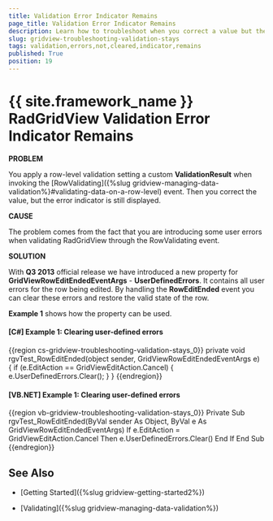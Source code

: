 ```yaml
---
title: Validation Error Indicator Remains
page_title: Validation Error Indicator Remains
description: Learn how to troubleshoot when you correct a value but the error indicator is still being displayed by RadGridView - Telerik's {{ site.framework_name }} DataGrid.
slug: gridview-troubleshooting-validation-stays
tags: validation,errors,not,cleared,indicator,remains
published: True
position: 19
---
```


# {{ site.framework_name }} RadGridView Validation Error Indicator Remains

__PROBLEM__

You apply a row-level validation setting a custom **ValidationResult** when invoking the [RowValidating]({%slug gridview-managing-data-validation%}#validating-data-on-a-row-level) event. Then you correct the value, but the error indicator is still displayed.
      
__CAUSE__

The problem comes from the fact that you are introducing some user errors when validating RadGridView through the RowValidating event.
        
__SOLUTION__

With __Q3 2013__ official release we have introduced a new property for __GridViewRowEditEndedEventArgs__ - __UserDefinedErrors__. It contains all user errors for the row being edited. By handling the **RowEditEnded** event you can clear these errors and restore the valid state of the row.
     
**Example 1** shows how the property can be used.
    
#### __[C#] Example 1: Clearing user-defined errors__

{{region cs-gridview-troubleshooting-validation-stays_0}}
	private void rgvTest_RowEditEnded(object sender, GridViewRowEditEndedEventArgs e)
	{
	    if (e.EditAction == GridViewEditAction.Cancel)
	    {
	        e.UserDefinedErrors.Clear();
	    }
	}
{{endregion}}

#### __[VB.NET] Example 1: Clearing user-defined errors__

{{region vb-gridview-troubleshooting-validation-stays_0}}
	Private Sub rgvTest_RowEditEnded(ByVal sender As Object, ByVal e As GridViewRowEditEndedEventArgs)
		If e.EditAction = GridViewEditAction.Cancel Then
			e.UserDefinedErrors.Clear()
		End If
	End Sub
{{endregion}}

## See Also

 * [Getting Started]({%slug gridview-getting-started2%})

 * [Validating]({%slug gridview-managing-data-validation%})
